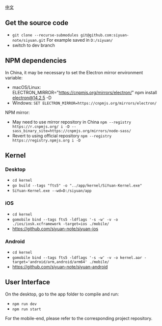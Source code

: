 [中文](https://github.com/siyuan-note/siyuan/blob/master/DEV_zh_CN.md)

## Get the source code

* `git clone --recurse-submodules git@github.com:siyuan-note/siyuan.git` For example saved in `D:/siyuan/`
* switch to dev branch

## NPM dependencies

In China, it may be necessary to set the Electron mirror environment variable:

* macOS/Linux: ELECTRON_MIRROR="https://cnpmjs.org/mirrors/electron/" npm install electron@14.2.5 -D
* Windows: `SET ELECTRON_MIRROR=https://cnpmjs.org/mirrors/electron/`

NPM mirror:

* May need to use mirror repository in China `npm --registry https://r.cnpmjs.org/ i -D --sass_binary_site=https://cnpmjs.org/mirrors/node-sass/`
* Revert to using official repository `npm --registry https://registry.npmjs.org i -D`

## Kernel

### Desktop

* `cd kernel`
* `go build --tags "fts5" -o "../app/kernel/SiYuan-Kernel.exe"`
* `SiYuan-Kernel.exe --wd=D:/siyuan/app`

### iOS

* `cd kernel`
* `gomobile bind --tags fts5 -ldflags '-s -w' -v -o ./ios/iosk.xcframework -target=ios ./mobile/`
* https://github.com/siyuan-note/siyuan-ios

### Android

* `cd kernel`
* `gomobile bind --tags fts5 -ldflags '-s -w' -v -o kernel.aar -target='android/arm,android/arm64' ./mobile/`
* https://github.com/siyuan-note/siyuan-android

## User Interface

On the desktop, go to the app folder to compile and run:

* `npm run dev`
* `npm run start`

For the mobile-end, please refer to the corresponding project repository.